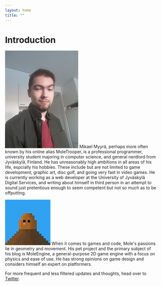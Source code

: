 ```yaml
---
layout: home
title: ""
---
```


# Introduction
![selfie](/assets/selfie.png) Mikael Myyrä, perhaps more often known by his online alias MoleTrooper,
is a professional programmer, university student majoring in computer science, and general nerdlord
from Jyväskylä, Finland. He has unreasonably high ambitions in all areas of his life, espcially his hobbies.
These include but are not limited to game development, graphic art, disc golf, and going very fast in video games.
He is currently working as a web developer at the University of Jyväskylä Digital Services, and writing about himself
in third person in an attempt to sound just pretentious enough to seem competent but not so much as to be offputting.

![avatar](/assets/avatar.png) When it comes to games and code, Mole's passions lie in geometry and movement. His pet project and the primary
subject of his blog is MoleEngine, a general-purpose 2D game engine with a focus on physics and ease of use.
He has strong opinions on game design and considers himself an expert on platformers.

For more frequent and less filtered updates and thoughts, head over to [Twitter](https://twitter.com/moletrooper).